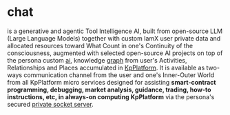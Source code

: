 # chat

is a generative and agentic Tool Intelligence AI, built from open-source LLM (Large Language Models) together with custom IamX user private data and allocated resources toward What Count in one's Continuity of the consciousness, augmented with selected open-source AI projects on top of the persona custom <a href="https://github.com/khaiphong/ai/" target="_blank">ai</a>, knowledge <a href="https://github.com/khaiphong/graph/" target="_blank">graph</a> from user's Activities, Relationships and Places accumulated in <a href="https://github.com/khaiphong/KpPlatform/" target="_blank">KpPlatform</a>. It is available as two-ways communication channel from the user and one's Inner-Outer World from all KpPlatform micro services designed for assisting <b>smart-contract programming, debugging, market analysis, guidance, trading, how-to instructions, etc, in always-on computing KpPlatform</b> via the persona's secured <a href="https://github.com/khaiphong/hub/" target="_blank">private socket server</a>.
